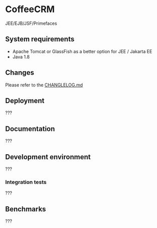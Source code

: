 # CoffeeCRM
JEE/EJB/JSF/Primefaces

## System requirements

* Apache Tomcat or GlassFish as a better option for JEE / Jakarta EE
* Java 1.8

## Changes

Please refer to the [CHANGLELOG.md](CHANGLELOG.md)

## Deployment
???
## Documentation
???
## Development environment
???
### Integration tests
???
## Benchmarks
???
